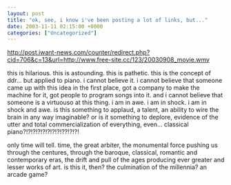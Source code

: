 ```yaml
---
layout: post
title: "ok, see, i know i've been posting a lot of links, but..."
date: 2003-11-11 02:15:00 +0000
categories: ["Uncategorized"]
---
```


http://post.iwant-news.com/counter/redirect.php?cid=706&c=13&url=http://www.free-site.cc/123/20030908_movie.wmv

this is hilarious. this is astounding. this is pathetic. this is the concept of ddr... but applied to piano. i cannot believe it. i cannot believe that someone came up with this idea in the first place, got a company to make the machine for it, got people to program songs into it. and i cannot believe that someone is a virtuouso at this thing. i am in awe. i am in shock. i am in shock and awe. is this something to applaud, a talent, an ability to wire the brain in any way imaginable? or is it something to deplore, evidence of the utter and total commercialization of everything, even... classical piano?!?!?!?!?!?!?!?!??!?!?!

only time will tell. time, the great arbiter, the monumental force pushing us through the centures, through the baroque, classical, romantic and contemporary eras, the drift and pull of the ages producing ever greater and lesser works of art. is this it, then? the culmination of the millennia? an arcade game?